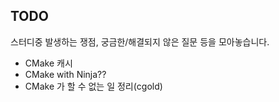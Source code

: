 ## TODO

스터디중 발생하는 쟁점, 궁금한/해결되지 않은 질문 등을 모아놓습니다.

- CMake 캐시
- CMake with Ninja??
- CMake 가 할 수 없는 일 정리(cgold)
